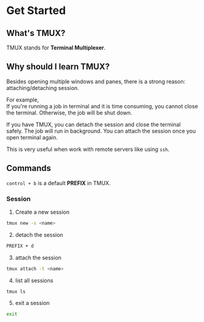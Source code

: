 # Get Started

## What's TMUX?
TMUX stands for **Terminal Multiplexer**. 

## Why should I learn TMUX?
Besides opening multiple windows and panes, there is a strong reason: attaching/detaching session.

For example,  
If you're running a job in terminal and it is time consuming, you cannot close the terminal. 
Otherwise, the job will be shut down.

If you have TMUX, you can detach the session and close the terminal safely. The job will run in background.
You can attach the session once you open terminal again.

This is very useful when work with remote servers like using `ssh`.

## Commands
`control + b` is a default **PREFIX** in TMUX.

### Session
1. Create a new session
```bash
tmux new -s <name>
```

2. detach the session
```bash
PREFIX + d
```

3. attach the session
```bash
tmux attach -t <name>
```

4. list all sessions
```bash
tmux ls
```

5. exit a session
```bash
exit
```

